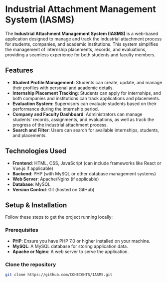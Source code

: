 # Industrial Attachment Management System (IASMS)

The **Industrial Attachment Management System (IASMS)** is a web-based application designed to manage and track the industrial attachment process for students, companies, and academic institutions. This system simplifies the management of internship placements, records, and evaluations, providing a seamless experience for both students and faculty members.

## Features

- **Student Profile Management**: Students can create, update, and manage their profiles with personal and academic details.
- **Internship Placement Tracking**: Students can apply for internships, and both companies and institutions can track applications and placements.
- **Evaluation System**: Supervisors can evaluate students based on their performance during the internship period.
- **Company and Faculty Dashboard**: Administrators can manage students' records, assignments, and evaluations, as well as track the progress of the industrial attachment process.
- **Search and Filter**: Users can search for available internships, students, and placements.

## Technologies Used

- **Frontend**: HTML, CSS, JavaScript (can include frameworks like React or Vue.js if applicable)
- **Backend**: PHP (with MySQL or other database management systems)
- **Web Server**: Apache/Nginx (if applicable)
- **Database**: MySQL
- **Version Control**: Git (hosted on GitHub)
  
## Setup & Installation

Follow these steps to get the project running locally:

### Prerequisites

- **PHP**: Ensure you have PHP 7.0 or higher installed on your machine.
- **MySQL**: A MySQL database for storing application data.
- **Apache or Nginx**: A web server to serve the application.
  
### Clone the repository

```bash
git clone https://github.com/COHEIGHTS/IASMS.git

